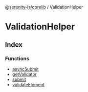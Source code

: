 [@serenity-is/corelib](../../README.md) / ValidationHelper

# ValidationHelper

## Index

### Functions

- [asyncSubmit](functions/asyncSubmit.md)
- [getValidator](functions/getValidator.md)
- [submit](functions/submit.md)
- [validateElement](functions/validateElement.md)
